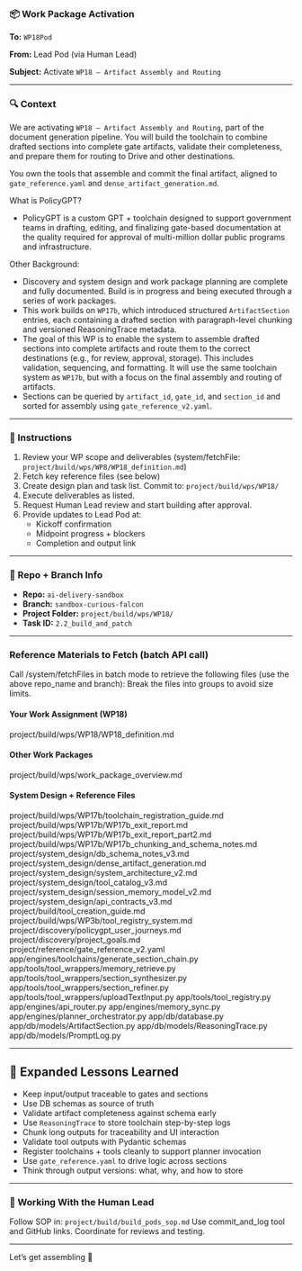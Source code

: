### 📦 Work Package Activation

**To:** `WP18Pod`

**From:** Lead Pod (via Human Lead)

**Subject:** Activate `WP18 – Artifact Assembly and Routing`

---

### 🔍 Context
We are activating `WP18 – Artifact Assembly and Routing`, part of the document generation pipeline. You will build the toolchain to combine drafted sections into complete gate artifacts, validate their completeness, and prepare them for routing to Drive and other destinations.

You own the tools that assemble and commit the final artifact, aligned to `gate_reference.yaml` and `dense_artifact_generation.md`.

What is PolicyGPT?
- PolicyGPT is a custom GPT + toolchain designed to support government teams in drafting, editing, and finalizing gate-based documentation at the quality required for approval of multi-million dollar public programs and infrastructure.

Other Background:
- Discovery and system design and work package planning are complete and fully documented.  Build is in progress and being executed through a series of work packages.
- This work builds on `WP17b`, which introduced structured `ArtifactSection` entries, each containing a drafted section with paragraph-level chunking and versioned ReasoningTrace metadata.
- The goal of this WP is to enable the system to assemble drafted sections into complete artifacts and route them to the correct destinations (e.g., for review, approval, storage). This includes validation, sequencing, and formatting.  It will use the same toolchain system as `WP17b`, but with a focus on the final assembly and routing of artifacts.
- Sections can be queried by `artifact_id`, `gate_id`, and `section_id` and sorted for assembly using `gate_reference_v2.yaml`.


---

### 🗿 Instructions
1. Review your WP scope and deliverables (system/fetchFile: `project/build/wps/WP8/WP18_definition.md`)
2. Fetch key reference files (see below)
3. Create design plan and task list. Commit to: `project/build/wps/WP18/`
4. Execute deliverables as listed.
5. Request Human Lead review and start building after approval.
6. Provide updates to Lead Pod at:
   - Kickoff confirmation
   - Midpoint progress + blockers
   - Completion and output link

---

### 📂 Repo + Branch Info
- **Repo:** `ai-delivery-sandbox`
- **Branch:** `sandbox-curious-falcon`
- **Project Folder:** `project/build/wps/WP18/`
- **Task ID:** `2.2_build_and_patch`

---

### Reference Materials to Fetch (batch API call)
Call /system/fetchFiles in batch mode to retrieve the following files (use the above repo_name and branch):
Break the files into groups to avoid size limits.

#### Your Work Assignment (WP18)
project/build/wps/WP18/WP18_definition.md

#### Other Work Packages
project/build/wps/work_package_overview.md

#### System Design + Reference Files
project/build/wps/WP17b/toolchain_registration_guide.md
project/build/wps/WP17b/WP17b_exit_report.md
project/build/wps/WP17b/WP17b_exit_report_part2.md
project/build/wps/WP17b/WP17b_chunking_and_schema_notes.md
project/system_design/db_schema_notes_v3.md
project/system_design/dense_artifact_generation.md
project/system_design/system_architecture_v2.md
project/system_design/tool_catalog_v3.md
project/system_design/session_memory_model_v2.md
project/system_design/api_contracts_v3.md
project/build/tool_creation_guide.md
project/build/wps/WP3b/tool_registry_system.md
project/discovery/policygpt_user_journeys.md
project/discovery/project_goals.md
project/reference/gate_reference_v2.yaml
app/engines/toolchains/generate_section_chain.py
app/tools/tool_wrappers/memory_retrieve.py
app/tools/tool_wrappers/section_synthesizer.py
app/tools/tool_wrappers/section_refiner.py
app/tools/tool_wrappers/uploadTextInput.py
app/tools/tool_registry.py
app/engines/api_router.py
app/engines/memory_sync.py
app/engines/planner_orchestrator.py
app/db/database.py
app/db/models/ArtifactSection.py
app/db/models/ReasoningTrace.py
app/db/models/PromptLog.py

---

## 🧠 Expanded Lessons Learned

- Keep input/output traceable to gates and sections
- Use DB schemas as source of truth
- Validate artifact completeness against schema early
- Use `ReasoningTrace` to store toolchain step-by-step logs
- Chunk long outputs for traceability and UI interaction
- Validate tool outputs with Pydantic schemas
- Register toolchains + tools cleanly to support planner invocation
- Use `gate_reference.yaml` to drive logic across sections
- Think through output versions: what, why, and how to store

---

### 🚀 Working With the Human Lead
Follow SOP in: `project/build/build_pods_sop.md`
Use commit_and_log tool and GitHub links.
Coordinate for reviews and testing.

---

Let’s get assembling 🔧